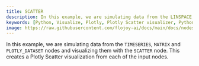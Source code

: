 ```yaml
---
title: SCATTER
description: In this example, we are simulating data from the LINSPACE, TIMESERIES, MATRIX and PLOTLY_DATASET and visualizing them with the SCATTER node. This creates a Plotly Scatter visualization from each of the input nodes.
keywords: [Python, Visualize, Plotly, Plotly Scatter visualizer, Python scatter plot tool, Data point visualization, Scatter plot examples, Flojoy Plotly nodes, Interactive scatter charts, Python data visualization, Scatter plot creation, Visualizing data with Plotly, Data point analysis]
image: https://raw.githubusercontent.com/flojoy-ai/docs/main/docs/nodes/VISUALIZERS/PLOTLY/SCATTER/examples/EX1/output.jpeg
---
```


In this example, we are simulating data from the `TIMESERIES`, `MATRIX` and `PLOTLY_DATASET` nodes and visualizing them with the `SCATTER` node. This creates a Plotly Scatter visualization from each of the input nodes.